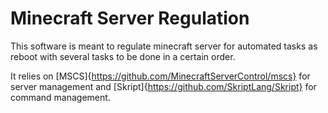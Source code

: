 # Minecraft Server Regulation

This software is meant to regulate minecraft server for automated tasks as reboot with several tasks to be done in a certain order.

It relies on [MSCS]{https://github.com/MinecraftServerControl/mscs} for server management and [Skript]{https://github.com/SkriptLang/Skript} for command management.
